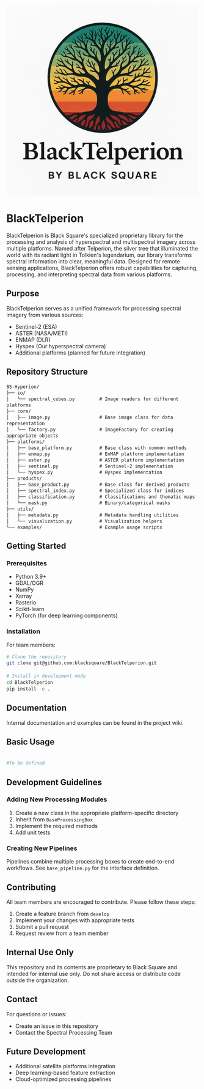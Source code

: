 

<p align="center">
  <img src="./images/BlackTelperion_Logo.png" alt="BlackTelperion Logo" width="500"/>
</p>

# BlackTelperion

BlackTelperion is Black Square's specialized proprietary library for the processing and analysis of hyperspectral and multispectral imagery across multiple platforms. Named after Telperion, the silver tree that illuminated the world with its radiant light in Tolkien's legendarium, our library transforms spectral information into clear, meaningful data. Designed for remote sensing applications, BlackTelperion offers robust capabilities for capturing, processing, and interpreting spectral data from various platforms.

## Purpose

BlackTelperion serves as a unified framework for processing spectral imagery from various sources:
- Sentinel-2 (ESA)
- ASTER (NASA/METI)
- ENMAP (DLR)
- Hyspex (Our hyperspectral camera)
- Additional platforms (planned for future integration)

## Repository Structure

```
BS-Hyperion/
├── io/
│   └── spectral_cubes.py         # Image readers for different platforms
├── core/
│   ├── image.py                  # Base image class for data representation
│   └── factory.py                # ImageFactory for creating appropriate objects
├── platforms/
│   ├── base_platform.py          # Base class with common methods
│   ├── enmap.py                  # EnMAP platform implementation
│   ├── aster.py                  # ASTER platform implementation 
│   ├── sentinel.py               # Sentinel-2 implementation
│   └── hyspex.py                 # Hyspex implementation
├── products/
│   ├── base_product.py           # Base class for derived products
│   ├── spectral_index.py         # Specialized class for indices
│   ├── classification.py         # Classifications and thematic maps
│   └── mask.py                   # Binary/categorical masks
├── utils/
│   ├── metadata.py               # Metadata handling utilities
│   └── visualization.py          # Visualization helpers
└── examples/                     # Example usage scripts
```

## Getting Started

### Prerequisites

- Python 3.9+
- GDAL/OGR
- NumPy
- Xarray
- Rasterio
- Scikit-learn
- PyTorch (for deep learning components)

### Installation

For team members:

```bash
# Clone the repository
git clone git@github.com:blacksquare/BlackTelperion.git

# Install in development mode
cd BlackTelperion
pip install -e .
```

## Documentation

Internal documentation and examples can be found in the project wiki.

## Basic Usage

```python

#To be defined

```

## Development Guidelines

### Adding New Processing Modules

1. Create a new class in the appropriate platform-specific directory
2. Inherit from `BaseProcessingBox`
3. Implement the required methods
4. Add unit tests

### Creating New Pipelines

Pipelines combine multiple processing boxes to create end-to-end workflows. See `base_pipeline.py` for the interface definition.

## Contributing

All team members are encouraged to contribute. Please follow these steps:

1. Create a feature branch from `develop`
2. Implement your changes with appropriate tests
3. Submit a pull request
4. Request review from a team member

## Internal Use Only

This repository and its contents are proprietary to Black Square and intended for internal use only. Do not share access or distribute code outside the organization.

## Contact

For questions or issues:
- Create an issue in this repository
- Contact the Spectral Processing Team

## Future Development

- Additional satellite platforms integration
- Deep learning-based feature extraction
- Cloud-optimized processing pipelines
